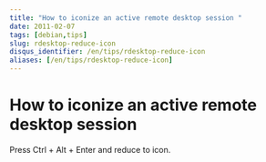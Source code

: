 ```yaml
---
title: "How to iconize an active remote desktop session "
date: 2011-02-07
tags: [debian,tips]
slug: rdesktop-reduce-icon
disqus_identifier: /en/tips/rdesktop-reduce-icon
aliases: [/en/tips/rdesktop-reduce-icon]
---
```

# How to iconize an active remote desktop session 

Press Ctrl + Alt + Enter and reduce to icon.





